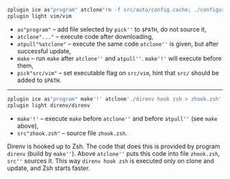 ```zsh
zplugin ice as"program" atclone"rm -f src/auto/config.cache; ./configure" atpull"%atclone" make pick"src/vim"
zplugin light vim/vim
```

- `as"program"` – add file selected by `pick''` to `$PATH`, do not source it,
- `atclone"..."` – execute code after downloading,
- `atpull"%atclone"` – execute the same code `atclone''` is given, but after successful update,
- `make` – run `make` after `atclone''` and `atpull''`. `make'!'` will execute before them,
- `pick"src/vim"` – set executable flag on `src/vim`, hint that `src/` should be added to `$PATH`.

***

```zsh
zplugin ice as"program" make'!' atclone'./direnv hook zsh > zhook.zsh' atpull'%atclone' src"zhook.zsh"
zplugin light direnv/direnv
```
- `make'!'` – execute `make` before `atclone''` and before `atpull''` (see `make` above),
- `src"zhook.zsh"` – source file `zhook.zsh`.

Direnv is hooked up to Zsh. The code that does this is provided by program `direnv` (build by `make''`). Above `atclone''` puts this code into file `zhook.zsh`, `src''` sources it. This way `direnv hook zsh` is executed only on clone and update, and Zsh starts faster.



